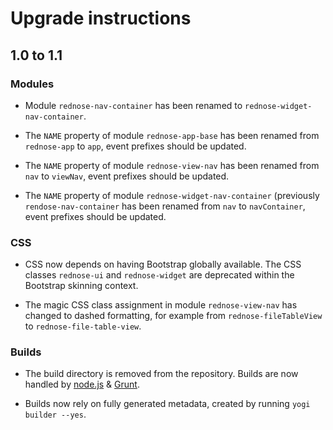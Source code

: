 Upgrade instructions
====================

## 1.0 to 1.1

### Modules

* Module `rednose-nav-container` has been renamed to `rednose-widget-nav-container`.

* The `NAME` property of module `rednose-app-base` has been renamed from `rednose-app` to `app`, event prefixes should be updated.

* The `NAME` property of module `rednose-view-nav` has been renamed from `nav` to `viewNav`, event prefixes should be updated.

* The `NAME` property of module `rednose-widget-nav-container` (previously `rendose-nav-container` has been renamed from `nav` to `navContainer`, event prefixes should be updated.

### CSS

* CSS now depends on having Bootstrap globally available. The CSS classes `rednose-ui` and `rednose-widget` are deprecated within the Bootstrap skinning context.

* The magic CSS class assignment in module `rednose-view-nav` has changed to dashed formatting, for example from `rednose-fileTableView` to `rednose-file-table-view`.

### Builds

* The build directory is removed from the repository. Builds are now handled by [node.js](http://nodejs.org) & [Grunt](http://gruntjs.com).

* Builds now rely on fully generated metadata, created by running `yogi builder --yes`.
